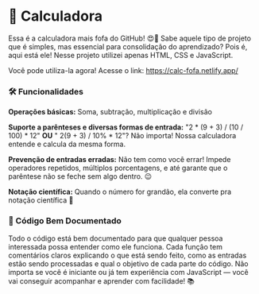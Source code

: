 # 🧮 Calculadora

Essa é a calculadora mais fofa do GitHub! 😍🎀
Sabe aquele tipo de projeto que é simples, mas essencial para consolidação do aprendizado? Pois é, aqui está ele!
Nesse projeto utilizei apenas HTML, CSS e JavaScript.

Você pode utiliza-la agora! Acesse o link: https://calc-fofa.netlify.app/

### 🛠️ Funcionalidades

__Operações básicas:__ Soma, subtração, multiplicação e divisão

__Suporte a parênteses e diversas formas de entrada:__ "2 * (9 + 3) / (10 / 100) * 12"  __OU__ " 2(9 + 3) / 10% * 12"? Não importa! Nossa calculadora entende e calcula da mesma forma.

__Prevenção de entradas erradas:__ Não tem como você errar! Impede operadores repetidos, múltiplos porcentagens, e até garante que o parêntese não se feche sem algo dentro. 😉

__Notação científica:__ Quando o número for grandão, ela converte pra notação científica 📐

### 📄 Código Bem Documentado
Todo o código está bem documentado para que qualquer pessoa interessada possa entender como ele funciona. Cada função tem comentários claros explicando o que está sendo feito, como as entradas estão sendo processadas e qual o objetivo de cada parte do código. Não importa se você é iniciante ou já tem experiência com JavaScript — você vai conseguir acompanhar e aprender com facilidade! 📚


